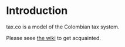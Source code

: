 # Introduction

tax.co is a model of the Colombian tax system.

Please seee [the wiki](https://github.com/JeffreyBenjaminBrown/tax.co/wiki) to get acquainted.

